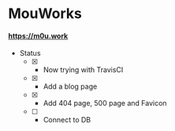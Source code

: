 MouWorks
===

#### https://m0u.work


* Status
    * [X] - Now trying with TravisCI
    * [X] - Add a blog page
    * [X] - Add 404 page, 500 page and Favicon
    * [ ] - Connect to DB
